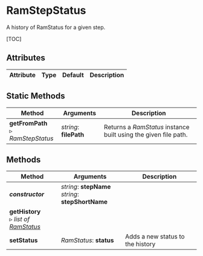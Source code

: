 # RamStepStatus

A history of RamStatus for a given step.

[TOC]

## Attributes

| Attribute | Type | Default | Description |
| --- | --- | --- | --- |

## Static Methods

| Method | Arguments | Description |
| --- | --- | --- |
| **getFromPath**<br />▹ *RamStepStatus* | *string*: **filePath**<br /> | Returns a *RamStatus* instance built using the given file path. |

## Methods

| Method | Arguments | Description |
| --- | --- | --- |
| ***constructor*** | *string*: **stepName**<br />*string*: **stepShortName** | |
| **getHistory**<br />▹ *list of [RamStatus](ram_status.md)* | | |
| **setStatus** | *RamStatus*: **status** | Adds a new status to the history |